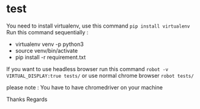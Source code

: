 # test
You need to install virtualenv, use this command    `pip install virtualenv`
Run this command sequentially :
- virtualenv venv -p python3
- source  venv/bin/activate
- pip install -r requirement.txt

If you want to use headless browser run this command
`robot -v VIRTUAL_DISPLAY:true tests/`
or
use normal chrome browser
`robot tests/`

please note : You have to have chromedriver on your machine

Thanks
Regards
